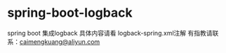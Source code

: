 # spring-boot-logback
spring boot 集成logback
具体内容请看 logback-spring.xml注解
有指教请联系：caimengkuang@aliyun.com
